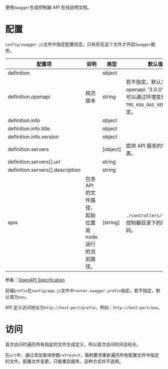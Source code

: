 使用`Swagger`生成控制器 API 在线说明文档。

# 配置

`config/swagger.js`文件中指定配置信息，只有存在这个文件才开启`Swagger`服务。

| 配置项                           | 说明                                                  | 类型     | 默认值                                                                                |
| -------------------------------- | ----------------------------------------------------- | -------- | ------------------------------------------------------------------------------------- |
| definition                       |                                                       | object   |                                                                                       |
| definition.openapi               | 规范版本                                              | string   | 若不指定，默认为：openapi: '3.0.0'，版本号可以通过环境变量`TMS_KOA_OAS_VERSION`指定。 |
| definition.info                  |                                                       | object   |                                                                                       |
| definition.info.title            |                                                       | object   |                                                                                       |
| definition.info.version          |                                                       | object   |                                                                                       |
| definition.servers               |                                                       | [object] | 提供 API 服务的地址列表。                                                             |
| definition.servers[].url         |                                                       | string   |                                                                                       |
| definition.servers[].description |                                                       | string   |                                                                                       |
| apis                             | 包含 API 的文件路径，起始位置是 node 运行的当前路径。 | [string] | `./controllers/**/*.js`，控制器目录下的所有代码。                                     |

参看：[OpenAPI Specification](http://spec.openapis.org/oas/v3.0.3)

前缀`prefix`在`config/app.js`文件中`router.swagger.prefix`指定。若不指定，默认值为`oas`。

API 定义访问地址为`http://host:port/prefix`，例如：`http://host:port/oas`。

# 访问

首次访问时遍历所有指定的文件生成定义，所以首次访问时间会较长。

在`url`中，通过添加查询参数`refresh=Y`，强制要求重新遍历所有配置文件中指定的文件。配置文件变更，只能重启服务，这种方式并不适用。
